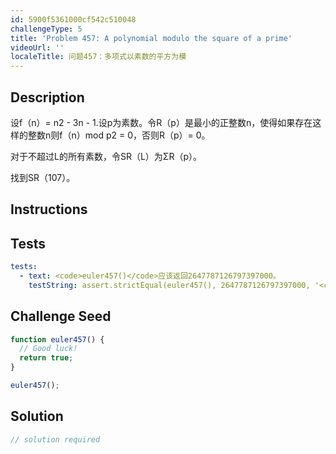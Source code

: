 ```yaml
---
id: 5900f5361000cf542c510048
challengeType: 5
title: 'Problem 457: A polynomial modulo the square of a prime'
videoUrl: ''
localeTitle: 问题457：多项式以素数的平方为模
---
```


## Description
<section id="description">设f（n）= n2  -  3n  -  1.设p为素数。令R（p）是最小的正整数n，使得如果存在这样的整数n则f（n）mod p2 = 0，否则R（p）= 0。 <p>对于不超过L的所有素数，令SR（L）为ΣR（p）。 </p><p>找到SR（107）。 </p></section>

## Instructions
<section id="instructions">
</section>

## Tests
<section id='tests'>

```yml
tests:
  - text: <code>euler457()</code>应该返回2647787126797397000。
    testString: assert.strictEqual(euler457(), 2647787126797397000, '<code>euler457()</code> should return 2647787126797397000.');

```

</section>

## Challenge Seed
<section id='challengeSeed'>

<div id='js-seed'>

```js
function euler457() {
  // Good luck!
  return true;
}

euler457();

```

</div>



</section>

## Solution
<section id='solution'>

```js
// solution required
```
</section>
